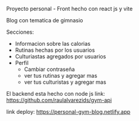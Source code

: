 Proyecto personal - Front hecho con react js y vite

Blog con tematica de gimnasio

Secciones:
  - Informacion sobre las calorias
  - Rutinas hechas por los usuarios
  - Culturiastas agregados por usuarios
  - Perfil
      - Cambiar contraseña
      - ver tus rutinas y agregar mas
      - ver tus culturistas y agregar mas

El backend esta hecho con node js 
  link: https://github.com/raulalvarezids/gym-api

link deploy: https://personal-gym-blog.netlify.app
